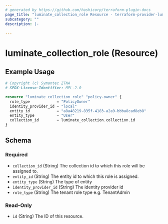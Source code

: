 ```yaml
---
# generated by https://github.com/hashicorp/terraform-plugin-docs
page_title: "luminate_collection_role Resource - terraform-provider-luminate"
subcategory: ""
description: |-
  
---
```


# luminate_collection_role (Resource)



## Example Usage

```terraform
# Copyright (c) Symantec ZTNA
# SPDX-License-Identifier: MPL-2.0

resource "luminate_collection_role" "policy-owner" {
  role_type            = "PolicyOwner"
  identity_provider_id = "local"
  entity_id            = "a8a48219-835f-4183-a2a9-bbba8cad8eb8"
  entity_type          = "User"
  collection_id        = luminate_collection.collection.id
}
```

<!-- schema generated by tfplugindocs -->
## Schema

### Required

- `collection_id` (String) The collection id to which this role will be assigned to.
- `entity_id` (String) The entity id to which this role is assigned.
- `entity_type` (String) The type of entity
- `identity_provider_id` (String) The identity provider id
- `role_type` (String) The tenant role type e.g. TenantAdmin

### Read-Only

- `id` (String) The ID of this resource.
